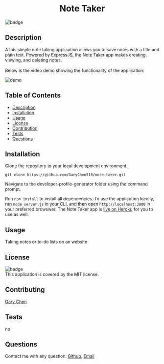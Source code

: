 
<h1 align="center">Note Taker</h1>

![badge](https://img.shields.io/badge/license-MIT-brightgreen)<br />

## Description 
AThis simple note taking application allows you to save notes with a title and plain text. Powered by ExpressJS, the Note Taker app makes creating, viewing, and deleting notes. <br />
<br/>
Below is the video demo showing the functionality of the application:<br />
  
![demo]()

## Table of Contents

- [Description](#description)
- [Installation](#installation)
- [Usage](#usage)
- [License](#license)
- [Contribution](#contributing)
- [Tests](#tests)
- [Questions](#questions)

## Installation
Clone the repository to your local development environment.
```
git clone https://github.com/GaryChen513/note-taker.git
```
Navigate to the developer-profile-generator folder using the command prompt.

Run `npm install` to install all dependencies. To use the application locally, run `node server.js` in your CLI, and then open `http://localhost:3000` in your preferred browswer. The Note Taker app is [live on Heroku](https://afternoon-plains-57987.herokuapp.com/) for you to use as well.


## Usage
Taking notes or to-do lists on an website

## License
![badge](https://img.shields.io/badge/license-MIT-brightgreen)<br />
This application is covered by the MIT license.

## Contributing
[Gary Chen](https://github.com/GaryChen513)

## Tests
no

## Questions
Contact me with any question: [Github](https://github.com/GaryChen513), 
[Email](mailto:garychen19970513@gmail.com)

